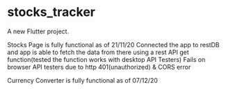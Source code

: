 # stocks_tracker

A new Flutter project.



Stocks Page is fully functional as of 21/11/20
Connected the app to restDB and app is able to fetch the data from
there using a rest API get function(tested the function works with desktop API Testers)
Fails on browser API testers due to http 401(unauthorized) & CORS error


Currency Converter is fully functional as of 07/12/20





